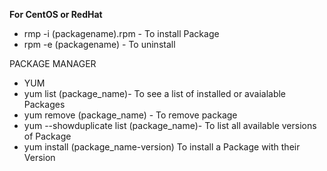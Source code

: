 **For CentOS or RedHat**
* rmp -i (packagename).rpm - To install Package
* rpm -e (packagename) - To uninstall
  

PACKAGE MANAGER
* YUM
* yum list (package_name)- To see a list of installed or avaialable Packages
* yum remove (package_name) - To remove package
* yum --showduplicate list (package_name)- To list all available versions of Package
* yum install (package_name-version) To install a Package with their Version